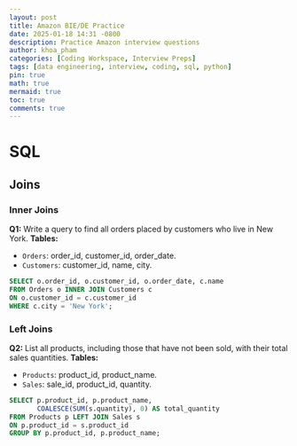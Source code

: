 ```yaml
---
layout: post
title: Amazon BIE/DE Practice
date: 2025-01-18 14:31 -0800
description: Practice Amazon interview questions
author: khoa_pham
categories: [Coding Workspace, Interview Preps]
tags: [data engineering, interview, coding, sql, python]
pin: true
math: true
mermaid: true
toc: true
comments: true
---
```


# SQL

## Joins

### Inner Joins
**Q1:** Write a query to find all orders placed by customers who live in New York.
**Tables:**
- `Orders`: order_id, customer_id, order_date.
- `Customers`: customer_id, name, city.

```sql
SELECT o.order_id, o.customer_id, o.order_date, c.name
FROM Orders o INNER JOIN Customers c
ON o.customer_id = c.customer_id
WHERE c.city = 'New York';
```

### Left Joins
**Q2:** List all products, including those that have not been sold, with their total sales quantities.
**Tables:**
- `Products`: product_id, product_name.
- `Sales`: sale_id, product_id, quantity.

```sql
SELECT p.product_id, p.product_name,
       COALESCE(SUM(s.quantity), 0) AS total_quantity
FROM Products p LEFT JOIN Sales s
ON p.product_id = s.product_id
GROUP BY p.product_id, p.product_name;
```
